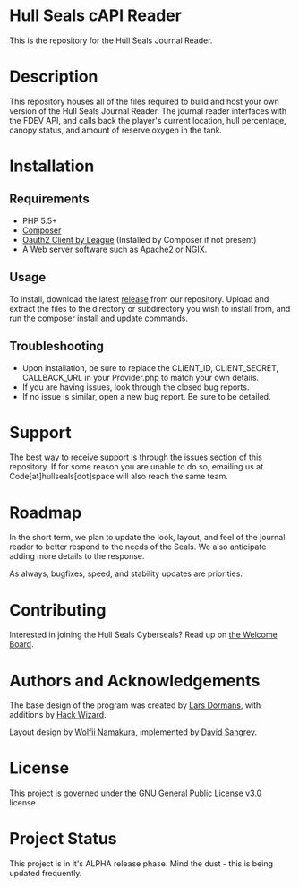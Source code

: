 # Hull Seals cAPI Reader
This is the repository for the Hull Seals Journal Reader.

# Description
This repository houses all of the files required to build and host your own version of the Hull Seals Journal Reader. The journal reader interfaces with the FDEV API, and calls back the player's current location, hull percentage, canopy status, and amount of reserve oxygen in the tank.

# Installation

## Requirements
- PHP 5.5+
- [Composer](https://getcomposer.org/)
- [Oauth2 Client by League](league/oauth2-client) (Installed by Composer if not present)
- A Web server software such as Apache2 or NGIX.

## Usage
To install, download the latest [release](https://gitlab.com/hull-seals-cyberseals/code/active-projects/journal-reader/tags/latest) from our repository. Upload and extract the files to the directory or subdirectory you wish to install from, and run the composer install and update commands.

## Troubleshooting
- Upon installation, be sure to replace the CLIENT_ID, CLIENT_SECRET, CALLBACK_URL in your Provider.php to match your own details.
- If you are having issues, look through the closed bug reports.
- If no issue is similar, open a new bug report. Be sure to be detailed.

# Support
The best way to receive support is through the issues section of this repository.
If for some reason you are unable to do so, emailing us at Code[at]hullseals[dot]space will also reach the same team.

# Roadmap
In the short term, we plan to update the look, layout, and feel of the journal reader to better respond to the needs of the Seals.
We also anticipate adding more details to the response.

As always, bugfixes, speed, and stability updates are priorities.

# Contributing
Interested in joining the Hull Seals Cyberseals? Read up on [the Welcome Board](https://gitlab.com/hull-seals-cyberseals/welcome-to-the-hull-seals-devops-board).

# Authors and Acknowledgements
The base design of the program was created by [Lars Dormans](https://gitlab.com/lars.dormans), with additions by [Hack Wizard](https://gitlab.com/hack-wizard).

Layout design by [Wolfii Namakura](https://gitlab.com/wolfii1), implemented by [David Sangrey](https://gitlab.com/Rixxan).

# License
This project is governed under the [GNU General Public License v3.0](LICENSE) license.

# Project Status
This project is in it's ALPHA release phase. Mind the dust - this is being updated frequently.
